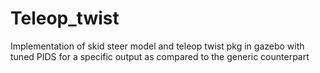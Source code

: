 # Teleop_twist

Implementation of skid steer model and teleop twist pkg in gazebo with tuned PIDS for a specific output as compared to the generic counterpart
